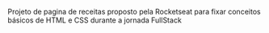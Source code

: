 Projeto de pagina de receitas proposto pela Rocketseat para fixar conceitos básicos de HTML e CSS durante a jornada FullStack
